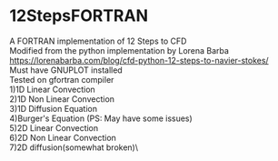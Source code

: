# 12StepsFORTRAN
A FORTRAN implementation of 12 Steps to CFD\
Modified from the python implementation by Lorena Barba\
https://lorenabarba.com/blog/cfd-python-12-steps-to-navier-stokes/ \
Must have GNUPLOT installed \
Tested on gfortran compiler \
1)1D Linear Convection \
2)1D Non Linear Convection \
3)1D Diffusion Equation \
4)Burger's Equation (PS: May have some issues)\
5)2D Linear Convection\
6)2D Non Linear Convection\
7)2D diffusion(somewhat broken)\
